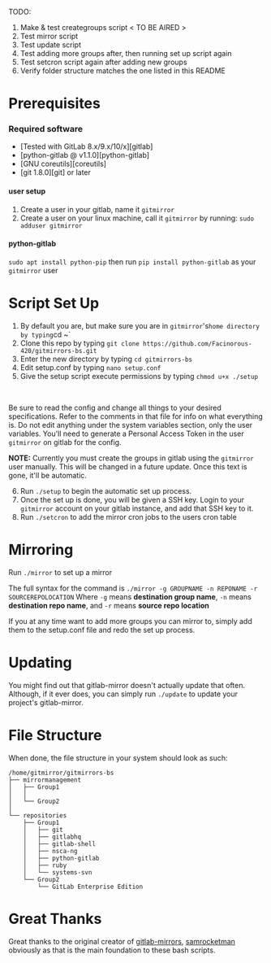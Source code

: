 TODO:
1. Make & test creategroups script < TO BE AIRED >
2. Test mirror script
3. Test update script
4. Test adding more groups after, then running set up script again
5. Test setcron script again after adding new groups
6. Verify folder structure matches the one listed in this README

# Prerequisites

### Required software

* [Tested with GitLab 8.x/9.x/10/x][gitlab]
* [python-gitlab @ v1.1.0][python-gitlab]
* [GNU coreutils][coreutils]
* [git 1.8.0][git] or later

#### user setup

  1. Create a user in your gitlab, name it `gitmirror`
  2. Create a user on your linux machine, call it `gitmirror` by running: `sudo adduser gitmirror`

#### python-gitlab

   `sudo apt install python-pip`
   then run `pip install python-gitlab` as your `gitmirror` user


# Script Set Up

1. By default you are, but make sure you are in `gitmirror`'s` home directory by typing `cd ~`
2. Clone this repo by typing `git clone https://github.com/Facinorous-420/gitmirrors-bs.git`
3. Enter the new directory by typing `cd gitmirrors-bs`
4. Edit setup.conf by typing `nano setup.conf`
5. Give the setup script execute permissions by typing `chmod u+x ./setup`
<br>

Be sure to read the config and change all things to your desired specifications. Refer to the comments in that file for info on what everything is.
Do not edit anything under the system variables section, only the user variables. You'll need to generate a Personal Access Token in the user `gitmirror` on gitlab for the config.
<br>

**NOTE:** Currently you must create the groups in gitlab using the `gitmirror` user manually. This will be changed in a future update. Once this text is gone, it'll be automatic.
<br>

6. Run `./setup` to begin the automatic set up process. 
7. Once the set up is done, you will be given a SSH key. Login to your `gitmirror` account on your gitlab instance, and add that SSH key to it.
8. Run `./setcron` to add the mirror cron jobs to the users cron table

# Mirroring

Run <code>./mirror</code> to set up a mirror
<br>

The full syntax for the command is `./mirror -g GROUPNAME -n REPONAME -r SOURCEREPOLOCATION`
Where `-g` means **destination group name**, `-n` means **destination repo name**, and `-r` means **source repo location**
<br>

If you at any time want to add more groups you can mirror to, simply add them to the setup.conf file and redo the set up process.

# Updating

You might find out that gitlab-mirror doesn't actually update that often. Although, if it ever does, you can simply run `./update` to update your project's gitlab-mirror.

# File Structure

When done, the file structure in your system should look as such:

```
/home/gitmirror/gitmirrors-bs
├── mirrormanagement
│   ├── Group1
│   │ 
│   └── Group2
│ 
└── repositories
    ├── Group1
    │   ├── git
    │   ├── gitlabhq
    │   ├── gitlab-shell
    │   ├── nsca-ng
    │   ├── python-gitlab
    │   ├── ruby
    │   └── systems-svn
    └── Group2
        └── GitLab Enterprise Edition
```

# Great Thanks

Great thanks to the original creator of [gitlab-mirrors](https://github.com/samrocketman/gitlab-mirrors), [samrocketman](https://github.com/samrocketman) obviously as that is the main foundation to these bash scripts.